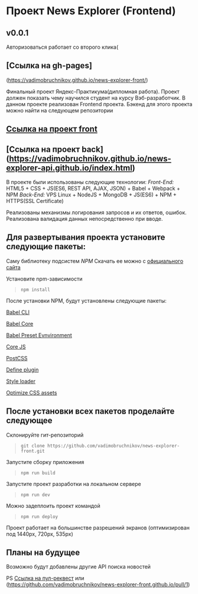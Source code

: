 # Проект News Explorer (Frontend)

## v0.0.1

Авторизоваться работает со второго клика(

## [Ссылка на gh-pages]
(https://vadimobruchnikov.github.io/news-explorer-front/)

Финальный проект Яндекс-Практикума(дипломная работа).
Проект должен показать чему научился студент на курсу Вэб-разработчик.
В данном проекте реализован Frontend проекта.
Бэкенд для этого проекта можно найти на следующем репозитории

## [Ссылка на проект front](https://github.com/vadimobruchnikov/news-explorer-front)

## [Ссылка на проект back] (https://vadimobruchnikov.github.io/news-explorer-api.github.io/index.html)

В проекте были использованы следующие технологии:
*Front-End:* HTML5 + CSS + JS(ES6, REST API, AJAX, JSON) + Babel + Webpack + NPM
*Back-End:* VPS Linux + NodeJS + MongoDB + JS(ES6) + NPM + HTTPS(SSL Certificate)

Реализованы механизмы логирования запросов и их ответов, ошибок.
Реализована валидация данных непосредственно при вводе.

## Для развертывания проекта установите следующие пакеты:

Саму библиотеку подсистем *NPM*
Скачать ее можно с [официального сайта](https://nodejs.org/en/download/)

Установите npm-зависимости
>`npm install`

После установки NPM, будут установлены следующие пакеты:

[Babel CLI](https://babeljs.io/docs/en/babel-cli#docsNav)

[Babel Core](https://babeljs.io/docs/en/babel-core)

[Babel Preset Evnvironment](https://babeljs.io/docs/en/babel-preset-env#docsNav)

[Сore JS](https://github.com/zloirock/core-js#readme)

[PostCSS](https://postcss.org/)

[Define plugin](https://webpack.js.org/plugins/define-plugin/)

[Style loader](https://github.com/webpack-contrib/style-loader)

[Optimize CSS assets](https://www.npmjs.com/package/optimize-css-assets-webpack-plugin)

## После установки всех пакетов проделайте следующее

Склонируйте гит-репозиторий
>`git clone https://github.com/vadimobruchnikov/news-explorer-front.git`

Запустите сборку приложения
>`npm run build`

Запустите проект разработки на локальном сервере
>`npm run dev`

Можно задеплоить проект командой
>`npm run deploy`

Проект работает на большинстве разрешений экранов
(оптимизирован под 1440px, 720px, 535px)

## Планы на будущее

Возможно будут добавлены другие API поиска новостей

PS [Ссылка на пул-реквест](https://github.com/vadimobruchnikov/news-explorer-front/pull/1)
или
(https://github.com/vadimobruchnikov/news-explorer-front.github.io/pull/1)



